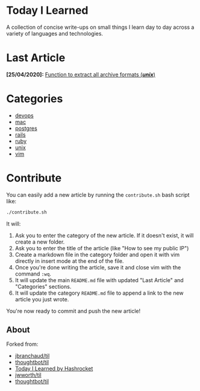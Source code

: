 # Today I Learned

A collection of concise write-ups on small things I learn day to day across a
variety of languages and technologies.

# Last Article

**[25/04/2020]:** [Function to extract all archive formats (***unix***)](unix/function-to-extract-all-archive-formats.md)

# Categories

* [devops](devops/README.md)
* [mac](mac/README.md)
* [postgres](postgres/README.md)
* [rails](rails/README.md)
* [ruby](ruby/README.md)
* [unix](unix/README.md)
* [vim](vim/README.md)

# Contribute

You can easily add a new article by running the `contribute.sh` bash script like:

```bash
./contribute.sh
```

It will:

1. Ask you to enter the category of the new article. If it doesn't exist, it will create a new folder.
2. Ask you to enter the title of the article (like "How to see my public IP")
3. Create a markdown file in the category folder and open it with vim directly in insert mode at the end of the file.
4. Once you're done writing the article, save it and close vim with the command `:wq`.
5. It will update the main `README.md` file with updated "Last Article" and "Categories" sections.
6. It will update the category `README.md` file to append a link to the new article you just wrote.

You're now ready to commit and push the new article!

## About

Forked from:

* [jbranchaud/til](https://github.com/jbranchaud/til)
* [thoughtbot/til](https://github.com/thoughtbot/til)
* [Today I Learned by Hashrocket](https://til.hashrocket.com)
* [jwworth/til](https://github.com/jwworth/til)
* [thoughtbot/til](https://github.com/thoughtbot/til)
